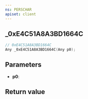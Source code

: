 ```yaml
---
ns: PERSCHAR
apiset: client
---
```

## _0xE4C51A8A3BD1664C

```c
// 0xE4C51A8A3BD1664C
Any _0xE4C51A8A3BD1664C(Any p0);
```


## Parameters
* **p0**:

## Return value